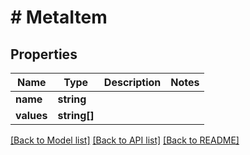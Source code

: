 # # MetaItem

## Properties

Name | Type | Description | Notes
------------ | ------------- | ------------- | -------------
**name** | **string** |  |
**values** | **string[]** |  |

[[Back to Model list]](../../README.md#models) [[Back to API list]](../../README.md#endpoints) [[Back to README]](../../README.md)
